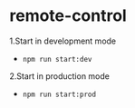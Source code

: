 # remote-control
1.Start in development mode
 - `npm run start:dev`
 
2.Start in production mode
 - `npm run start:prod`
